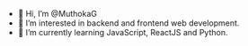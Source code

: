 - 👋 Hi, I’m @MuthokaG
- 👀 I’m interested in backend and frontend web development.
- 🌱 I’m currently learning JavaScript, ReactJS and Python.
<!---
MuthokaG/MuthokaG is a ✨ special ✨ repository because its `README.md` (this file) appears on your GitHub profile.
You can click the Preview link to take a look at your changes.
--->

